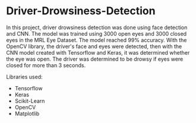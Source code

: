 # Driver-Drowsiness-Detection

In this project, driver drowsiness detection was done using face detection and CNN. The model was trained using 3000 open eyes and 3000 closed eyes in the MRL Eye Dataset. The model reached 99% accuracy. With the OpenCV library, the driver's face and eyes were detected, then with the CNN model created with Tensorflow and Keras, it was determined whether the eye was open. The driver was determined to be drowsy if eyes were closed for more than 3 seconds.

Libraries used:

- Tensorflow
- Keras
- Scikit-Learn
- OpenCV
- Matplotlib
